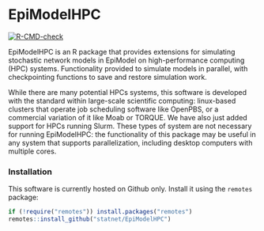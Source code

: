 EpiModelHPC
================
  <!-- badges: start -->
  [![R-CMD-check](https://github.com/EpiModel/EpiModelHPC/workflows/R-CMD-check/badge.svg)](https://github.com/EpiModel/EpiModelHPC/actions)
  <!-- badges: end -->

EpiModelHPC is an R package that provides extensions for simulating stochastic network models in EpiModel on high-performance computing (HPC) systems. Functionality provided to simulate models in parallel, with checkpointing functions to save and restore simulation work.

While there are many potential HPCs systems, this software is developed with the standard within large-scale scientific computing: linux-based clusters that operate job scheduling software like OpenPBS, or a commercial variation of it like Moab or TORQUE. We have also just added support for HPCs running Slurm. These types of system are not necessary for running EpiModelHPC: the functionality of this package may be useful in any system that supports parallelization, including desktop computers with multiple cores.

### Installation
This software is currently hosted on Github only. Install it using the `remotes` package:
```r
if (!require("remotes")) install.packages("remotes")
remotes::install_github("statnet/EpiModelHPC")
```
